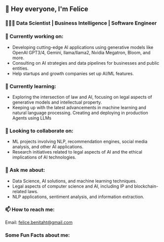 ## 👋 Hey everyone, I'm Felice
### 👩🏻‍💻 Data Scientist | Business Intelligence | Software Engineer

### 🔭 Currently working on:
- Developing cutting-edge AI applications using generative models like OpenAI GPT3/4, Gemini, llama/llama2, Nvidia Megatron, Bloom, and more.
- Consulting on AI strategies and data pipelines for businesses and public entities.
- Help startups and growth companies set up AI/ML features.
  
### 🌱 Currently learning:
- Exploring the intersection of law and AI, focusing on legal aspects of generative models and intellectual property.
- Keeping up with the latest advancements in machine learning and natural language processing. Creating and deploying in production Agents using LLMs

### 👯 Looking to collaborate on:
- ML projects involving NLP, recommendation engines, social media analysis, and other AI applications.
- Research initiatives related to legal aspects of AI and the ethical implications of AI technologies.

###  💬 Ask me about:
- Data Science, AI solutions, and machine learning techniques.
- Legal aspects of computer science and AI, including IP and blockchain-related laws.
- NLP applications, sentiment analysis, and information extraction.

### 📫 How to reach me:
Email: felice.benitaht@gmail.com

### Some Fun Facts about me:

